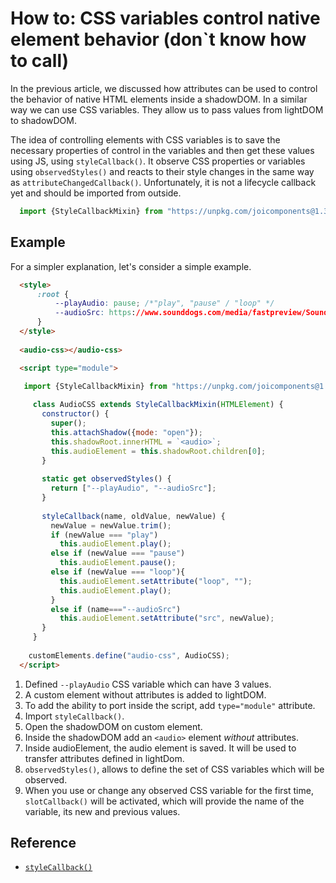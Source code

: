 # How to: CSS variables control native element behavior (don`t know how to call)

In the previous article, we discussed how attributes can be used to control the behavior of native HTML elements inside
a shadowDOM. In a similar way we can use CSS variables. They allow us to pass values from lightDOM to shadowDOM.

The idea of controlling elements with CSS variables is to save the necessary properties of control in the variables and
then get these values using JS, using `styleCallback()`. It observe CSS properties or variables using `observedStyles()`
and reacts to their style changes in the same way as `attributeChangedCallback()`. 
Unfortunately, it is not a lifecycle callback yet and should be imported from outside.

```javascript
  import {StyleCallbackMixin} from "https://unpkg.com/joicomponents@1.3.6/src/style/StyleCallbackMixin.js"
```

## Example

For a simpler explanation, let's consider a simple example.

```html
  <style>
      :root {
          --playAudio: pause; /*"play", "pause" / "loop" */                                             /*[1]*/
          --audioSrc: https://www.sounddogs.com/media/fastpreview/Sounddogs-Preview-11545000.mp3;
      }
  </style>
    
  <audio-css></audio-css>                                                                               <!--[2]-->

  <script type="module">                                                                                //[3]
  
   import {StyleCallbackMixin} from "https://unpkg.com/joicomponents@1.3.6/src/style/StyleCallbackMixin.js"  //[4]

     class AudioCSS extends StyleCallbackMixin(HTMLElement) {
       constructor() {
         super();
         this.attachShadow({mode: "open"});                                                             //[5]
         this.shadowRoot.innerHTML = `<audio>`;                                                         //[6]
         this.audioElement = this.shadowRoot.children[0];                                               //[7]
       }
      
       static get observedStyles() {                                                                    //[8]
         return ["--playAudio", "--audioSrc"]; 
       }
      
       styleCallback(name, oldValue, newValue) {                                                        //[9]
         newValue = newValue.trim();
         if (newValue === "play")
           this.audioElement.play();
         else if (newValue === "pause")
           this.audioElement.pause();
         else if (newValue === "loop"){
           this.audioElement.setAttribute("loop", "");
           this.audioElement.play();
         }
         else if (name==="--audioSrc")
           this.audioElement.setAttribute("src", newValue);
       }
     }
     
    customElements.define("audio-css", AudioCSS);
  </script>
```
1. Defined `--playAudio` CSS variable which can have 3 values.
2. A custom element without attributes is added to lightDOM. 
3. To add the ability to port inside the script, add `type="module"` attribute.
4. Import `styleCallback()`.
5. Open the shadowDOM on custom element.
6. Inside the shadowDOM add an `<audio>` element _without_ attributes.
7. Inside audioElement, the audio element is saved. It will be used to transfer attributes defined in lightDom.
8. `observedStyles()`, allows to define the set of CSS variables which will be observed.
9. When you use or change any observed CSS variable for the first time, `slotCallback()` will be activated, which will 
   provide the name of the variable, its new and previous values.
   
## Reference
* [`styleCallback()`](https://github.com/orstavik/JoiComponents/blob/master/book/chapter5_style/12_Mixin_StyleCallback.md)


